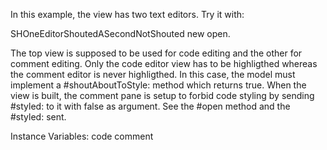 In this example, the view has two text editors. 
Try it with:

SHOneEditorShoutedASecondNotShouted  new open.

The top view is supposed to be used for code editing and the other for comment editing.
Only the code editor view has to be highligthed whereas the comment editor is never highligthed. In this case, the model must implement a #shoutAboutToStyle: method which returns true. When the view is built, the comment pane is setup to forbid code styling by sending #styled: to it with false as argument. See the #open method and the #styled: sent.

Instance Variables:
	code	<Text>
	comment	<Text>